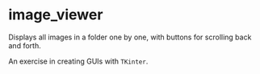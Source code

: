 # image_viewer
Displays all images in a folder one by one, with buttons for scrolling back and forth.

An exercise in creating GUIs with `TKinter`.
